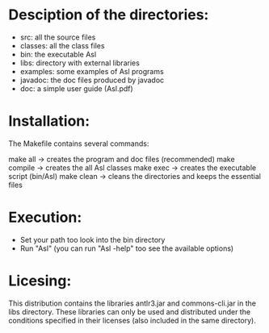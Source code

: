 Desciption of the directories:
==============================

* src:      all the source files
* classes:  all the class files
* bin:      the executable Asl
* libs:     directory with external libraries
* examples: some examples of Asl programs
* javadoc:  the doc files produced by javadoc
* doc:      a simple user guide (Asl.pdf)

Installation:
=============

The Makefile contains several commands:

make all     -> creates the program and doc files (recommended)
make compile -> creates the all Asl classes
make exec    -> creates the executable script (bin/Asl)
make clean   -> cleans the directories and keeps the essential files

Execution:
==========

* Set your path too look into the bin directory
* Run "Asl" (you can run "Asl -help" too see the available options)

Licesing:
=========

This distribution contains the libraries antlr3.jar and commons-cli.jar
in the libs directory. These libraries can only be used and distributed
under the conditions specified in their licenses (also included in
the same directory).
